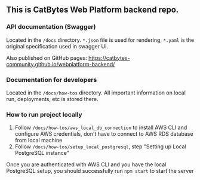 ## This is CatBytes Web Platform backend repo.

### API documentation (Swagger)

Located in the `/docs` directory. `*.json` file is used for rendering, `*.yaml` is the original specification used in swagger UI.

Also published on GitHub pages: https://catbytes-community.github.io/webplatform-backend/

### Documentation for developers

Located in the `/docs/how-tos` directory. All important information on local run, deployments, etc is stored there.

### How to run project locally

1. Follow `/docs/how-tos/aws_local_db_connection` to install AWS CLI and configure AWS credentials, don't have to connect to AWS RDS database from local machine
2. Follow `/docs/how-tos/setup_local_postgresql`, step "Setting up Local PostgreSQL instance"

Once you are authenticated with AWS CLI and you have the local PostgreSQL setup, you should successfully run `npm start` to start the server
